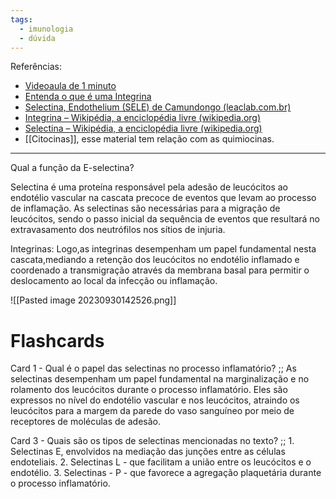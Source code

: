```yaml
---
tags:
  - imunologia
  - dúvida
---
```

Referências: 
* [Videoaula de 1 minuto](https://youtu.be/KJwZNQOE93Q?si=irRm3YW9mOFwxolx)
* [Entenda o que é uma Integrina](https://youtu.be/EN-BrQZzBrA?si=xrmwm7ESEzkXUdHi)
* [Selectina, Endothelium (SELE) de Camundongo (leaclab.com.br)](https://www.leaclab.com.br/kit-elisa/moleculas-de-adesao/selectina-endothelium-sele-de-camundongo#:~:text=Elas%20s%C3%A3o%20necess%C3%A1rias%20para%20a,neutr%C3%B3filos%20nos%20s%C3%ADtios%20de%20inj%C3%BAria.)
* [Integrina – Wikipédia, a enciclopédia livre (wikipedia.org)](https://pt.wikipedia.org/wiki/Integrina)
* [Selectina – Wikipédia, a enciclopédia livre (wikipedia.org)](https://pt.wikipedia.org/wiki/Selectina)
* [[Citocinas]], esse material tem relação com as quimiocinas. 
---
Qual a função da E-selectina? 

Selectina é uma proteína responsável pela adesão de leucócitos ao endotélio vascular na cascata precoce de eventos que levam ao processo de inflamação. As selectinas são necessárias para a migração de leucócitos, sendo o passo inicial da sequência de eventos que resultará no extravasamento dos neutrófilos nos sítios de injuria.

Integrinas: Logo,as integrinas desempenham um papel fundamental nesta cascata,mediando a retenção dos leucócitos no endotélio inflamado e coordenado a transmigração através da membrana basal para permitir o deslocamento ao local da infecção ou inflamação.

![[Pasted image 20230930142526.png]]

# Flashcards
Card 1 - Qual é o papel das selectinas no processo inflamatório? ;; As selectinas desempenham um papel fundamental na marginalização e no rolamento dos leucócitos durante o processo inflamatório. Eles são expressos no nível do endotélio vascular e nos leucócitos, atraindo os leucócitos para a margem da parede do vaso sanguíneo por meio de receptores de moléculas de adesão.
<!--SR:!2024-02-10,91,290-->

Card 3 - Quais são os tipos de selectinas mencionadas no texto? ;; 1. Selectinas E, envolvidos na mediação das junções entre as células endoteliais. 2. Selectinas L - que facilitam a união entre os leucócitos e o endotélio. 3. Selectinas - P - que favorece a agregação plaquetária durante o processo inflamatório.
<!--SR:!2023-11-15,4,212-->


[^1]:
[^2]: 
